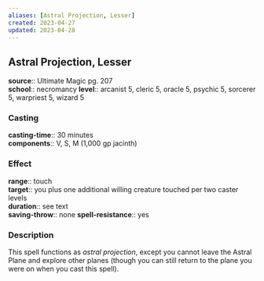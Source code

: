 ```yaml
---
aliases: [Astral Projection, Lesser]
created: 2023-04-27
updated: 2023-04-28
---
```


## Astral Projection, Lesser

**source**:: Ultimate Magic pg. 207  
**school**:: necromancy
**level**:: arcanist 5, cleric 5, oracle 5, psychic 5, sorcerer 5, warpriest 5, wizard 5

### Casting

**casting-time**:: 30 minutes  
**components**:: V, S, M (1,000 gp jacinth)

### Effect

**range**:: touch  
**target**:: you plus one additional willing creature touched per two caster levels  
**duration**:: see text  
**saving-throw**:: none
**spell-resistance**:: yes

### Description

This spell functions as *astral projection*, except you cannot leave the Astral Plane and explore other planes (though you can still return to the plane you were on when you cast this spell).
